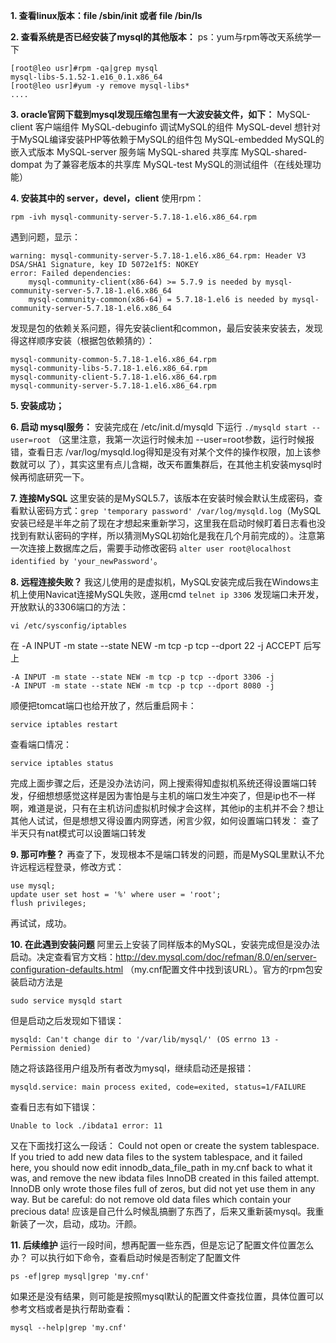 **1. 查看linux版本：file /sbin/init 或者 file /bin/ls**

**2. 查看系统是否已经安装了mysql的其他版本：**
 ps：yum与rpm等改天系统学一下
```
[root@leo usr]#rpm -qa|grep mysql
mysql-libs-5.1.52-1.e16_0.1.x86_64
[root@leo usr]#yum -y remove mysql-libs*
....
```

**3. oracle官网下载到mysql发现压缩包里有一大波安装文件，如下：**
 MySQL-client         客户端组件 
 MySQL-debuginfo      调试MySQL的组件 
 MySQL-devel          想针对于MySQL编译安装PHP等依赖于MySQL的组件包 
 MySQL-embedded       MySQL的嵌入式版本 
 MySQL-server         服务端 
 MySQL-shared         共享库 
 MySQL-shared-dompat  为了兼容老版本的共享库 
 MySQL-test           MySQL的测试组件（在线处理功能）

**4. 安装其中的 server，devel，client**
使用rpm：
```
rpm -ivh mysql-community-server-5.7.18-1.el6.x86_64.rpm
```
遇到问题，显示：

```
warning: mysql-community-server-5.7.18-1.el6.x86_64.rpm: Header V3 DSA/SHA1 Signature, key ID 5072e1f5: NOKEY
error: Failed dependencies:
	mysql-community-client(x86-64) >= 5.7.9 is needed by mysql-community-server-5.7.18-1.el6.x86_64
	mysql-community-common(x86-64) = 5.7.18-1.el6 is needed by mysql-community-server-5.7.18-1.el6.x86_64
```
发现是包的依赖关系问题，得先安装client和common，最后安装来安装去，发现得这样顺序安装（根据包依赖猜的）：

```
mysql-community-common-5.7.18-1.el6.x86_64.rpm
mysql-community-libs-5.7.18-1.el6.x86_64.rpm
mysql-community-client-5.7.18-1.el6.x86_64.rpm
mysql-community-server-5.7.18-1.el6.x86_64.rpm
```

**5. 安装成功；**

**6. 启动 mysql服务：**
  安装完成在 /etc/init.d/mysqld 下运行 `./mysqld start --user=root`
  （这里注意，我第一次运行时候未加 --user=root参数，运行时候报错，查看日志 /var/log/mysqld.log得知是没有对某个文件的操作权限，加上该参数就可以 了），其实这里有点儿含糊，改天布置集群后，在其他主机安装mysql时候再彻底研究一下。

**7. 连接MySQL**
这里安装的是MySQL5.7，该版本在安装时候会默认生成密码，查看默认密码方式：`grep 'temporary password' /var/log/mysqld.log`（MySQL安装已经是半年之前了现在才想起来重新学习，这里我在启动时候盯着日志看也没找到有默认密码的字样，所以猜测MySQL初始化是我在几个月前完成的）。注意第一次连接上数据库之后，需要手动修改密码 `alter user root@localhost identified by 'your_newPassword'`。

**8. 远程连接失败？**
我这儿使用的是虚拟机，MySQL安装完成后我在Windows主机上使用Navicat连接MySQL失败，遂用cmd `telnet ip 3306`  发现端口未开发，开放默认的3306端口的方法：
```
vi /etc/sysconfig/iptables
```

在 -A INPUT -m state --state NEW -m tcp -p tcp --dport 22 -j ACCEPT 后写上

```
-A INPUT -m state --state NEW -m tcp -p tcp --dport 3306 -j
-A INPUT -m state --state NEW -m tcp -p tcp --dport 8080 -j
```
顺便把tomcat端口也给开放了，然后重启网卡：

```
service iptables restart
```
查看端口情况：

```
service iptables status
```
完成上面步骤之后，还是没办法访问，网上搜索得知虚拟机系统还得设置端口转发，仔细想想感觉这样是因为害怕是与主机的端口发生冲突了，但是ip也不一样啊，难道是说，只有在主机访问虚拟机时候才会这样，其他ip的主机并不会？想让其他人试试，但是想想又得设置内网穿透，闲言少叙，如何设置端口转发：
查了半天只有nat模式可以设置端口转发

**9. 那可咋整？**
   再查了下，发现根本不是端口转发的问题，而是MySQL里默认不允许远程远程登录，修改方式：
```
use mysql;
update user set host = '%' where user = 'root';
flush privileges;
```
再试试，成功。

**10. 在此遇到安装问题**
阿里云上安装了同样版本的MySQL，安装完成但是没办法启动。决定查看官方文档：http://dev.mysql.com/doc/refman/8.0/en/server-configuration-defaults.html （my.cnf配置文件中找到该URL）。官方的rpm包安装启动方法是

```
sudo service mysqld start 
```

但是启动之后发现如下错误：

```
mysqld: Can't change dir to '/var/lib/mysql/' (OS errno 13 - Permission denied)
```
随之将该路径用户组及所有者改为mysql，继续启动还是报错：

```
mysqld.service: main process exited, code=exited, status=1/FAILURE
```
查看日志有如下错误：

```
Unable to lock ./ibdata1 error: 11
```
又在下面找打这么一段话：
Could not open or create the system tablespace. If you tried to add new data files to the system tablespace, and it failed here, you should now edit innodb_data_file_path in my.cnf back to what it was, and remove the new ibdata files InnoDB created in this failed attempt. InnoDB only wrote those files full of zeros, but did not yet use them in any way. But be careful: do not remove old data files which contain your precious data! 
应该是自己什么时候乱搞删了东西了，后来又重新装mysql。我重新装了一次，启动，成功。汗颜。

**11. 后续维护**
      运行一段时间，想再配置一些东西，但是忘记了配置文件位置怎么办？
      可以执行如下命令，查看启动时候是否制定了配置文件
```  
ps -ef|grep mysql|grep 'my.cnf'
```
如果还是没有结果，则可能是按照mysql默认的配置文件查找位置，具体位置可以参考文档或者是执行帮助查看：
```
mysql --help|grep 'my.cnf'
```